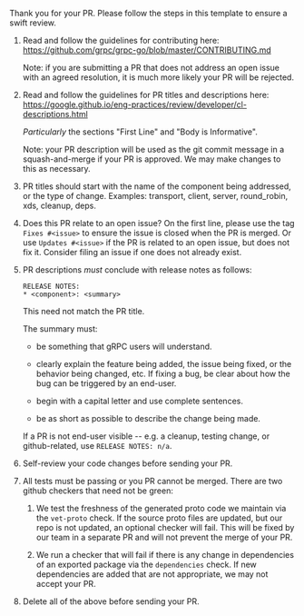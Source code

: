 Thank you for your PR.  Please follow the steps in this template to ensure a
swift review.

1. Read and follow the guidelines for contributing here:
   https://github.com/grpc/grpc-go/blob/master/CONTRIBUTING.md

   Note: if you are submitting a PR that does not address an open issue with an
   agreed resolution, it is much more likely your PR will be rejected.

2. Read and follow the guidelines for PR titles and descriptions here:
   https://google.github.io/eng-practices/review/developer/cl-descriptions.html

   *Particularly* the sections "First Line" and "Body is Informative".

   Note: your PR description will be used as the git commit message in a
   squash-and-merge if your PR is approved.  We may make changes to this as
   necessary.

3. PR titles should start with the name of the component being addressed, or the
   type of change.  Examples: transport, client, server, round_robin, xds,
   cleanup, deps.

4. Does this PR relate to an open issue?  On the first line, please use the tag
   `Fixes #<issue>` to ensure the issue is closed when the PR is merged.  Or use
   `Updates #<issue>` if the PR is related to an open issue, but does not fix
   it.  Consider filing an issue if one does not already exist.

5. PR descriptions *must* conclude with release notes as follows:

   ```
   RELEASE NOTES:
   * <component>: <summary>
   ```

   This need not match the PR title.

   The summary must:

   * be something that gRPC users will understand.

   * clearly explain the feature being added, the issue being fixed, or the
     behavior being changed, etc.  If fixing a bug, be clear about how the bug
     can be triggered by an end-user.

   * begin with a capital letter and use complete sentences.

   * be as short as possible to describe the change being made.

   If a PR is not end-user visible -- e.g. a cleanup, testing change, or
   github-related, use `RELEASE NOTES: n/a`.

6. Self-review your code changes before sending your PR.

7. All tests must be passing or you PR cannot be merged.  There are two github
   checkers that need not be green:

   1. We test the freshness of the generated proto code we maintain via the
      `vet-proto` check.  If the source proto files are updated, but our repo is
      not updated, an optional checker will fail.  This will be fixed by our
      team in a separate PR and will not prevent the merge of your PR.

   2. We run a checker that will fail if there is any change in dependencies of
      an exported package via the `dependencies` check.  If new dependencies are
      added that are not appropriate, we may not accept your PR.

8. Delete all of the above before sending your PR.
